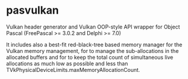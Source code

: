 # pasvulkan

Vulkan header generator and Vulkan OOP-style API wrapper for Object Pascal (FreePascal >= 3.0.2 and Delphi >= 7.0)

It includes also a best-fit red-black-tree based memory manager for the Vulkan memory management, for to manage the sub-allocations in the allocated buffers and for to keep the total count of simultaneous live allocations as much low as possible and less than TVkPhysicalDeviceLimits.maxMemoryAllocationCount.
